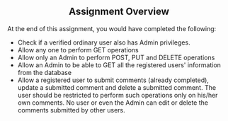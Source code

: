 <h2 style="text-align:center;"><b>Assignment Overview</b></h2>

At the end of this assignment, you would have completed the following:

* Check if a verified ordinary user also has Admin privileges.
* Allow any one to perform GET operations
* Allow only an Admin to perform POST, PUT and DELETE operations
* Allow an Admin to be able to GET all the registered users' information from the database
* Allow a registered user to submit comments (already completed), update a submitted comment and delete a submitted comment. The user should be restricted to perform such operations only on his/her own comments. No user or even the Admin can edit or delete the comments submitted by other users.
